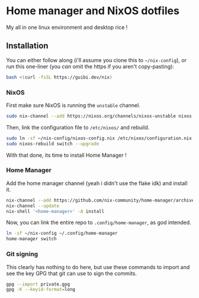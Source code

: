 # Home manager and NixOS dotfiles

My all in one linux environment and desktop rice !

## Installation

You can either follow along (i'll assume you clone this to `~/nix-config`), or run this one-liner (you _can_ omit the https if you aren't copy-pasting):

```bash
bash <(curl -fsSL https://guibi.dev/nix)
```

### NixOS

First make sure NixOS is running the `unstable` channel.

```bash
sudo nix-channel --add https://nixos.org/channels/nixos-unstable nixos
```

Then, link the configuration file to `/etc/nixos/` and rebuild.

```bash
sudo ln -sf ~/nix-config/nixos-config.nix /etc/nixos/configuration.nix
sudo nixos-rebuild switch --upgrade
```

With that done, its time to install Home Manager !

### Home Manager

Add the home manager channel (yeah i didn't use the flake idk) and install it.

```bash
nix-channel --add https://github.com/nix-community/home-manager/archive/master.tar.gz home-manager
nix-channel --update
nix-shell '<home-manager>' -A install
```

Now, you can link the entire repo to `.config/home-manager`, as god intended.

```bash
ln -sf ~/nix-config ~/.config/home-manager
home-manager switch
```

### Git signing

This clearly has nothing to do here, but use these commands to import and see the key GPG that git can use to sign the commits.

```bash
gpg --import private.gpg
gpg -K --keyid-format=long
```
